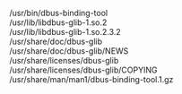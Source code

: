 /usr/bin/dbus-binding-tool  
/usr/lib/libdbus-glib-1.so.2  
/usr/lib/libdbus-glib-1.so.2.3.2  
/usr/share/doc/dbus-glib  
/usr/share/doc/dbus-glib/NEWS  
/usr/share/licenses/dbus-glib  
/usr/share/licenses/dbus-glib/COPYING  
/usr/share/man/man1/dbus-binding-tool.1.gz  
